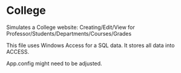 # College
Simulates a College website: Creating/Edit/View for Professor/Students/Departments/Courses/Grades


This file uses Windows Access for a SQL data. It stores all data into ACCESS. 

App.config might need to be adjusted.

